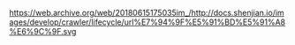 https://web.archive.org/web/20180615175035im_/http://docs.shenjian.io/images/develop/crawler/lifecycle/url%E7%94%9F%E5%91%BD%E5%91%A8%E6%9C%9F.svg